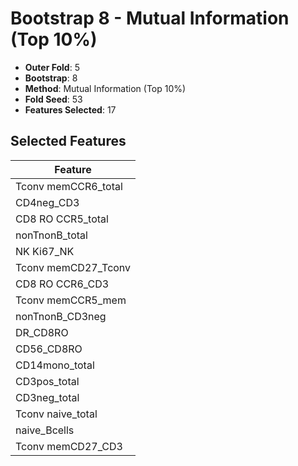 # Bootstrap 8 - Mutual Information (Top 10%)

- **Outer Fold**: 5
- **Bootstrap**: 8
- **Method**: Mutual Information (Top 10%)
- **Fold Seed**: 53
- **Features Selected**: 17

## Selected Features

| Feature |
|---------|
| Tconv memCCR6_total |
| CD4neg_CD3 |
| CD8 RO CCR5_total |
| nonTnonB_total |
| NK Ki67_NK |
| Tconv memCD27_Tconv |
| CD8 RO CCR6_CD3 |
| Tconv memCCR5_mem |
| nonTnonB_CD3neg |
| DR_CD8RO |
| CD56_CD8RO |
| CD14mono_total |
| CD3pos_total |
| CD3neg_total |
| Tconv naive_total |
| naive_Bcells |
| Tconv memCD27_CD3 |
